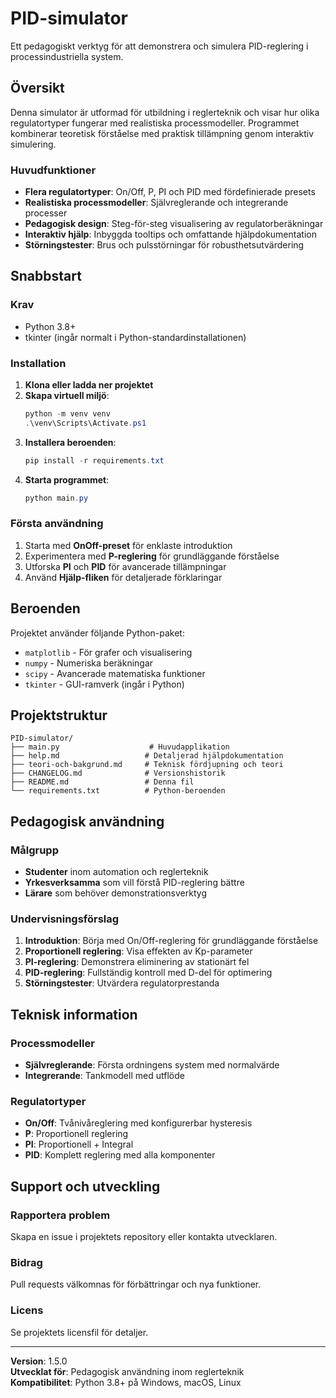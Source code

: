 # PID-simulator

Ett pedagogiskt verktyg för att demonstrera och simulera PID-reglering i processindustriella system.

## Översikt

Denna simulator är utformad för utbildning i reglerteknik och visar hur olika regulatortyper fungerar med realistiska processmodeller. Programmet kombinerar teoretisk förståelse med praktisk tillämpning genom interaktiv simulering.

### Huvudfunktioner
- **Flera regulatortyper**: On/Off, P, PI och PID med fördefinierade presets
- **Realistiska processmodeller**: Självreglerande och integrerande processer
- **Pedagogisk design**: Steg-för-steg visualisering av regulatorberäkningar
- **Interaktiv hjälp**: Inbyggda tooltips och omfattande hjälpdokumentation
- **Störningstester**: Brus och pulsstörningar för robusthetsutvärdering

## Snabbstart

### Krav
- Python 3.8+
- tkinter (ingår normalt i Python-standardinstallationen)

### Installation

1. **Klona eller ladda ner projektet**
2. **Skapa virtuell miljö**:
   ```powershell
   python -m venv venv
   .\venv\Scripts\Activate.ps1
   ```
3. **Installera beroenden**:
   ```powershell
   pip install -r requirements.txt
   ```
4. **Starta programmet**:
   ```powershell
   python main.py
   ```

### Första användning
1. Starta med **OnOff-preset** för enklaste introduktion
2. Experimentera med **P-reglering** för grundläggande förståelse
3. Utforska **PI** och **PID** för avancerade tillämpningar
4. Använd **Hjälp-fliken** för detaljerade förklaringar

## Beroenden

Projektet använder följande Python-paket:
- `matplotlib` - För grafer och visualisering
- `numpy` - Numeriska beräkningar
- `scipy` - Avancerade matematiska funktioner
- `tkinter` - GUI-ramverk (ingår i Python)

## Projektstruktur

```
PID-simulator/
├── main.py                    # Huvudapplikation
├── help.md                   # Detaljerad hjälpdokumentation  
├── teori-och-bakgrund.md     # Teknisk fördjupning och teori
├── CHANGELOG.md              # Versionshistorik
├── README.md                 # Denna fil
└── requirements.txt          # Python-beroenden
```

## Pedagogisk användning

### Målgrupp
- **Studenter** inom automation och reglerteknik
- **Yrkesverksamma** som vill förstå PID-reglering bättre  
- **Lärare** som behöver demonstrationsverktyg

### Undervisningsförslag
1. **Introduktion**: Börja med On/Off-reglering för grundläggande förståelse
2. **Proportionell reglering**: Visa effekten av Kp-parameter
3. **PI-reglering**: Demonstrera eliminering av stationärt fel
4. **PID-reglering**: Fullständig kontroll med D-del för optimering
5. **Störningstester**: Utvärdera regulatorprestanda

## Teknisk information

### Processmodeller
- **Självreglerande**: Första ordningens system med normalvärde
- **Integrerande**: Tankmodell med utflöde

### Regulatortyper  
- **On/Off**: Tvånivåreglering med konfigurerbar hysteresis
- **P**: Proportionell reglering
- **PI**: Proportionell + Integral  
- **PID**: Komplett reglering med alla komponenter

## Support och utveckling

### Rapportera problem
Skapa en issue i projektets repository eller kontakta utvecklaren.

### Bidrag
Pull requests välkomnas för förbättringar och nya funktioner.

### Licens
Se projektets licensfil för detaljer.

---

**Version**: 1.5.0  
**Utvecklat för**: Pedagogisk användning inom reglerteknik  
**Kompatibilitet**: Python 3.8+ på Windows, macOS, Linux
